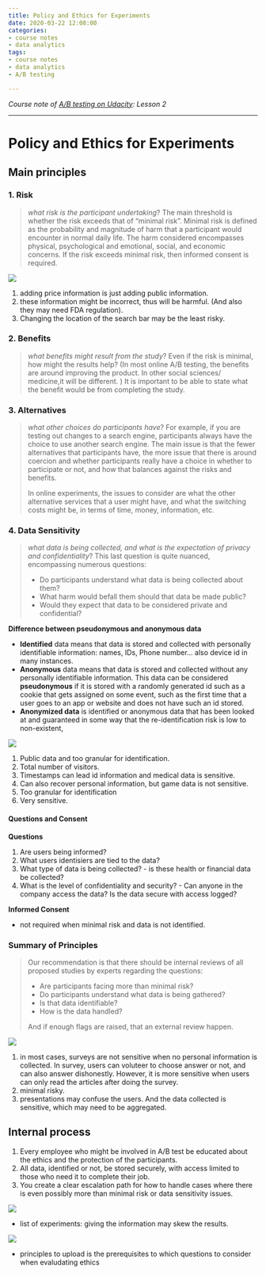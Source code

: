 ```yaml
---
title: Policy and Ethics for Experiments
date: 2020-03-22 12:08:00
categories: 
- course notes
- data analytics
tags:
- course notes
- data analytics
- A/B testing

---
```


_Course note of [A/B testing on Udacity](https://www.udacity.com/course/ab-testing--ud257): Lesson 2_

<!-- more -->

---

# Policy and Ethics for Experiments

## Main principles

### 1. Risk

> *what risk is the participant undertaking*? The main threshold is whether the risk exceeds that of “minimal risk”. Minimal risk is defined as the probability and magnitude of harm that a participant would encounter in normal daily life. The harm considered encompasses physical, psychological and emotional, social, and economic concerns. If the risk exceeds minimal risk, then informed consent is required. 

![](https://tva1.sinaimg.cn/large/006tNbRwgy1g9wyu29ry7j31fh0s4tzv.jpg)

1. adding price information is just adding public information.
2. these information might be incorrect, thus will be harmful.  (And also they may need FDA regulation).
3. Changing the location of the search bar may be the least risky.

### 2. Benefits

> *what benefits might result from the study*? Even if the risk is minimal, how might the results help? (In most online A/B testing, the benefits are around improving the product. In other social sciences/ medicine,it will be different. ) It is important to be able to state what the benefit would be from completing the study.

### 3. Alternatives

> *what other choices do participants have*? For example, if you are testing out changes to a search engine, participants always have the choice to use another search engine. The main issue is that the fewer alternatives that participants have, the more issue that there is around coercion and whether participants really have a choice in whether to participate or not, and how that balances against the risks and benefits.
>
> In online experiments, the issues to consider are what the other alternative services that a user might have, and what the switching costs might be, in terms of time, money, information, etc.

### 4. Data Sensitivity

> *what data is being collected, and what is the expectation of privacy and confidentiality*? This last question is quite nuanced, encompassing numerous questions:
>
> - Do participants understand what data is being collected about them?
> - What harm would befall them should that data be made public?
> - Would they expect that data to be considered private and confidential?

**Difference between pseudonymous and anonymous data**

- **Identified** data means that data is stored and collected with personally identifiable information: names, IDs, Phone number... also device id in many instances.
- **Anonymous** data means that data is stored and collected without any personally identifiable information. This data can be considered **pseudonymous** if it is stored with a randomly generated id such as a cookie that gets assigned on some event, such as the first time that a user goes to an app or website and does not have such an id stored.
- **Anonymized data** is identified or anonymous data that has been looked at and guaranteed in some way that the re-identification risk is low to non-existent,

![](https://tva1.sinaimg.cn/large/006tNbRwgy1g9x0wictdxj31e30rp7wh.jpg)

1. Public data and too granular for identification.
2. Total number of visitors.
3. Timestamps can lead id information and medical data is sensitive.
4. Can also recover personal information, but game data is not sensitive.
5. Too granular for identification
6. Very sensitive.

#### Questions and Consent

**Questions**

1. Are users being informed?
2. What users identisiers are tied to the data?
3. What type of data is being collected? - is these health or financial data be collected?
4. What is the level of confidentiality and security? - Can anyone in the company access the data? Is the data secure with access logged?

**Informed Consent**

- not required when minimal risk and data is not identified.

### Summary of Principles

> Our recommendation is that there should be internal reviews of all proposed studies by experts regarding the questions:
>
> - Are participants facing more than minimal risk?
> - Do participants understand what data is being gathered?
> - Is that data identifiable?
> - How is the data handled?
>
> And if enough flags are raised, that an external review happen.

![](https://tva1.sinaimg.cn/large/006tNbRwgy1g9x9beyh5jj31c80nc1kx.jpg)

1. in most cases, surveys are not sensitive when no personal information is collected. In survey, users can voluteer to choose answer or not, and can also answer dishonestly. However, it is more sensitive when users can only read the articles after doing the survey.
2. minimal risky.
3. presentations may confuse the users. And the data collected is sensitive, which may need to be aggregated.

## Internal process

1. Every employee who might be involved in A/B test be educated about the ethics and the protection of the participants.
2. All data, identified or not, be stored securely, with access limited to those who need it to complete their job. 
3. You create a clear escalation path for how to handle cases where there is even possibly more than minimal risk or data sensitivity issues.

![](https://tva1.sinaimg.cn/large/006tNbRwgy1g9x9gwfw3gj31ft0qbau7.jpg)

- list of experiments: giving the information may skew the results.

![](https://tva1.sinaimg.cn/large/006tNbRwgy1g9x9itaw4mj31eu0roe13.jpg)

- principles to upload is the prerequisites to which questions to consider when evaludating ethics